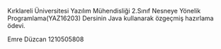Kırklareli Üniversitesi Yazılım Mühendisliği 2.Sınıf Nesneye Yönelik Programlama(YAZ16203) Dersinin Java kullanarak özgeçmiş hazırlama ödevi.

Emre Düzcan
1210505808
